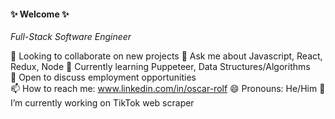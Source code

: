 #### ✨ Welcome ✨

*Full-Stack Software Engineer*

🤝 Looking to collaborate on new projects
💬 Ask me about Javascript, React, Redux, Node
🌱 Currently learning Puppeteer, Data Structures/Algorithms  
💼 Open to discuss employment opportunities  
📫 How to reach me: www.linkedin.com/in/oscar-rolf
😄 Pronouns: He/Him
🔭 I’m currently working on TikTok web scraper
